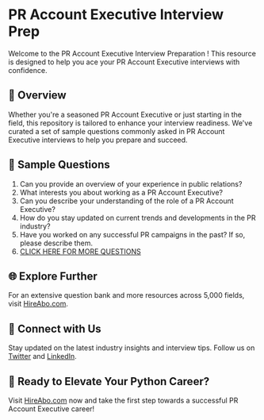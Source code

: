 # PR Account Executive Interview Prep

Welcome to the PR Account Executive Interview Preparation ! This resource is designed to help you ace your PR Account Executive interviews with confidence.

## 🚀 Overview

Whether you're a seasoned PR Account Executive or just starting in the field, this repository is tailored to enhance your interview readiness. We've curated a set of sample questions commonly asked in PR Account Executive interviews to help you prepare and succeed.

## 📝 Sample Questions

1. Can you provide an overview of your experience in public relations?
2. What interests you about working as a PR Account Executive?
3. Can you describe your understanding of the role of a PR Account Executive?
4. How do you stay updated on current trends and developments in the PR industry?
5. Have you worked on any successful PR campaigns in the past? If so, please describe them.
6. [CLICK HERE FOR MORE QUESTIONS](https://hireabo.com/job/8_1_14/PR%20Account%20Executive)

## 🌐 Explore Further

For an extensive question bank and more resources across 5,000 fields, visit [HireAbo.com](https://www.hireabo.com).

## 📱 Connect with Us

Stay updated on the latest industry insights and interview tips. Follow us on [Twitter](https://twitter.com/hireabo) and [LinkedIn](https://www.linkedin.com/in/hire-abo-3609972a8/).

## 🚀 Ready to Elevate Your Python Career?

Visit [HireAbo.com](https://www.hireabo.com) now and take the first step towards a successful PR Account Executive career!